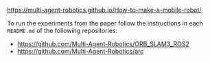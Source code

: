 https://multi-agent-robotics.github.io/How-to-make-a-mobile-robot/

To run the experiments from the paper follow the instructions in each `README.md` of the following repositories:

- https://github.com/Multi-Agent-Robotics/ORB_SLAM3_ROS2
- https://github.com/Multi-Agent-Robotics/arc

